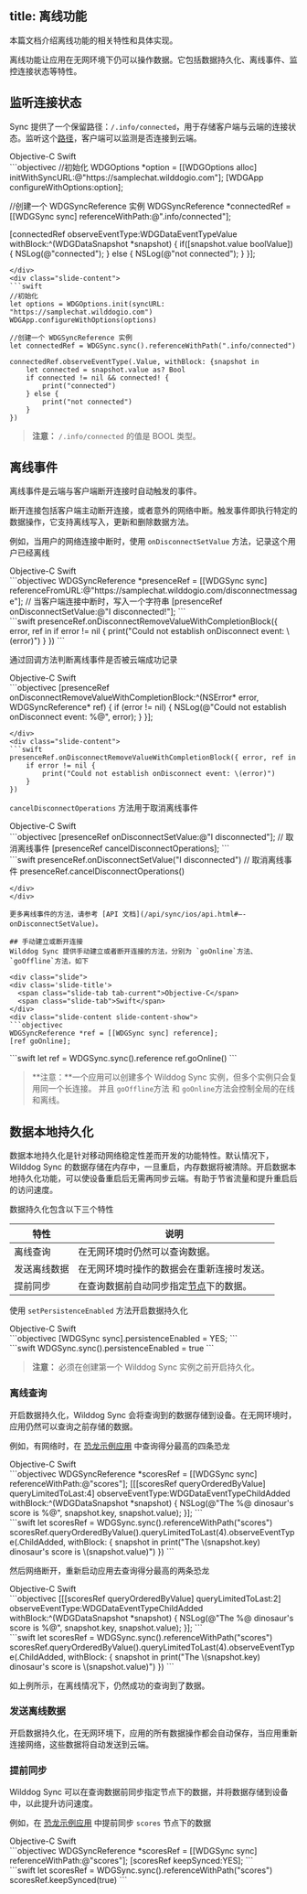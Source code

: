 
title:  离线功能
---
本篇文档介绍离线功能的相关特性和具体实现。

离线功能让应用在无网环境下仍可以操作数据。它包括数据持久化、离线事件、监控连接状态等特性。

## 监听连接状态

Sync 提供了一个保留路径：`/.info/connected`，用于存储客户端与云端的连接状态。监听这个[路径](/guide/reference/term.html#路径-path)，客户端可以监测是否连接到云端。

<div class="slide">
<div class='slide-title'>
  <span class="slide-tab tab-current">Objective-C</span>
  <span class="slide-tab">Swift</span>
</div>
<div class="slide-content slide-content-show">
```objectivec
//初始化 
WDGOptions *option = [[WDGOptions alloc] initWithSyncURL:@"https://samplechat.wilddogio.com"];
[WDGApp configureWithOptions:option];

//创建一个 WDGSyncReference 实例
WDGSyncReference *connectedRef = [[WDGSync sync] referenceWithPath:@".info/connected"];

[connectedRef observeEventType:WDGDataEventTypeValue withBlock:^(WDGDataSnapshot *snapshot) {
    if([snapshot.value boolValue]) {
        NSLog(@"connected");
    } else {
        NSLog(@"not connected");
    }
}];
```
</div>
<div class="slide-content">
```swift
//初始化 
let options = WDGOptions.init(syncURL: "https://samplechat.wilddogio.com")
WDGApp.configureWithOptions(options)

//创建一个 WDGSyncReference 实例
let connectedRef = WDGSync.sync().referenceWithPath(".info/connected")

connectedRef.observeEventType(.Value, withBlock: {snapshot in
    let connected = snapshot.value as? Bool
    if connected != nil && connected! {
        print("connected")
    } else {
        print("not connected")
    }
})
```
</div>
</div>

>**注意：** `/.info/connected` 的值是 BOOL 类型。

## 离线事件

离线事件是云端与客户端断开连接时自动触发的事件。

断开连接包括客户端主动断开连接，或者意外的网络中断。触发事件即执行特定的数据操作，它支持离线写入，更新和删除数据方法。

例如，当用户的网络连接中断时，使用 `onDisconnectSetValue` 方法，记录这个用户已经离线

<div class="slide">
<div class='slide-title'>
  <span class="slide-tab tab-current">Objective-C</span>
  <span class="slide-tab">Swift</span>
</div>
<div class="slide-content slide-content-show">
```objectivec
WDGSyncReference *presenceRef = [[WDGSync sync] referenceFromURL:@"https://samplechat.wilddogio.com/disconnectmessage"];
// 当客户端连接中断时，写入一个字符串
[presenceRef onDisconnectSetValue:@"I disconnected!"];
```
</div>
<div class="slide-content">
```swift
presenceRef.onDisconnectRemoveValueWithCompletionBlock({ error, ref in
    if error != nil {
        print("Could not establish onDisconnect event: \(error)")
    }
})
```
</div>
</div>

通过回调方法判断离线事件是否被云端成功记录

<div class="slide">
<div class='slide-title'>
  <span class="slide-tab tab-current">Objective-C</span>
  <span class="slide-tab">Swift</span>
</div>
<div class="slide-content slide-content-show">
```objectivec
[presenceRef onDisconnectRemoveValueWithCompletionBlock:^(NSError* error, WDGSyncReference* ref) {
    if (error != nil) {
        NSLog(@"Could not establish onDisconnect event: %@", error);
    }
}];

```
</div>
<div class="slide-content">
```swift
presenceRef.onDisconnectRemoveValueWithCompletionBlock({ error, ref in
    if error != nil {
        print("Could not establish onDisconnect event: \(error)")
    }
})
```
</div>
</div>

`cancelDisconnectOperations` 方法用于取消离线事件

<div class="slide">
<div class='slide-title'>
  <span class="slide-tab tab-current">Objective-C</span>
  <span class="slide-tab">Swift</span>
</div>
<div class="slide-content slide-content-show">
```objectivec
[presenceRef onDisconnectSetValue:@"I disconnected"];
// 取消离线事件
[presenceRef cancelDisconnectOperations];
```
</div>
<div class="slide-content">
```swift
presenceRef.onDisconnectSetValue("I disconnected")
// 取消离线事件
presenceRef.cancelDisconnectOperations()

```
</div>
</div>

更多离线事件的方法，请参考 [API 文档](/api/sync/ios/api.html#–-onDisconnectSetValue)。

## 手动建立或断开连接
Wilddog Sync 提供手动建立或者断开连接的方法，分别为 `goOnline`方法、`goOffline`方法，如下

<div class="slide">
<div class='slide-title'>
  <span class="slide-tab tab-current">Objective-C</span>
  <span class="slide-tab">Swift</span>
</div>
<div class="slide-content slide-content-show">
```objectivec
WDGSyncReference *ref = [[WDGSync sync] reference];
[ref goOnline];
```
</div>
<div class="slide-content">
```swift
let ref = WDGSync.sync().reference
ref.goOnline()
```
</div>
</div>

>**注意：**一个应用可以创建多个 Wilddog  Sync 实例，但多个实例只会复用同一个长连接。 并且 `goOffline`方法 和 `goOnline`方法会控制全局的在线和离线。 


## 数据本地持久化

数据本地持久化是针对移动网络稳定性差而开发的功能特性。默认情况下，Wilddog Sync 的数据存储在内存中，一旦重启，内存数据将被清除。开启数据本地持久化功能，可以使设备重启后无需再同步云端。有助于节省流量和提升重启后的访问速度。

数据持久化包含以下三个特性

| 特性     | 说明                                       |
| ------ | ---------------------------------------- |
| 离线查询   | 在无网环境时仍然可以查询数据。                          |
| 发送离线数据 | 在无网环境时操作的数据会在重新连接时发送。                    |
| 提前同步   | 在查询数据前自动同步指定[节点](/guide/reference/term.html#节点)下的数据。 |



使用  `setPersistenceEnabled` 方法开启数据持久化

<div class="slide">
<div class='slide-title'>
  <span class="slide-tab tab-current">Objective-C</span>
  <span class="slide-tab">Swift</span>
</div>
<div class="slide-content slide-content-show">
```objectivec
[WDGSync sync].persistenceEnabled = YES;
```
</div>
<div class="slide-content">
```swift
WDGSync.sync().persistenceEnabled = true
```
</div>
</div>

>**注意：** 必须在创建第一个 Wilddog Sync 实例之前开启持久化。 



### 离线查询

开启数据持久化，Wilddog Sync 会将查询到的数据存储到设备。在无网环境时，应用仍然可以查询之前存储的数据。

例如，有网络时，在 [恐龙示例应用](https://dinosaur-facts.wilddogio.com/) 中查询得分最高的四条恐龙

<div class="slide">
<div class='slide-title'>
  <span class="slide-tab tab-current">Objective-C</span>
  <span class="slide-tab">Swift</span>
</div>
<div class="slide-content slide-content-show">
```objectivec
WDGSyncReference *scoresRef = [[WDGSync sync] referenceWithPath:@"scores"];
[[[scoresRef queryOrderedByValue] queryLimitedToLast:4]
    observeEventType:WDGDataEventTypeChildAdded withBlock:^(WDGDataSnapshot *snapshot) {
    NSLog(@"The %@ dinosaur's score is %@", snapshot.key, snapshot.value);
}];
```
</div>
<div class="slide-content">
```swift
let scoresRef = WDGSync.sync().referenceWithPath("scores")
scoresRef.queryOrderedByValue().queryLimitedToLast(4).observeEventType(.ChildAdded, withBlock: { snapshot in
    print("The \(snapshot.key) dinosaur's score is \(snapshot.value)")
})
```
</div>
</div>

然后网络断开，重新启动应用去查询得分最高的两条恐龙

<div class="slide">
<div class='slide-title'>
  <span class="slide-tab tab-current">Objective-C</span>
  <span class="slide-tab">Swift</span>
</div>
<div class="slide-content slide-content-show">
```objectivec
[[[scoresRef queryOrderedByValue] queryLimitedToLast:2]
    observeEventType:WDGDataEventTypeChildAdded withBlock:^(WDGDataSnapshot *snapshot) {
    NSLog(@"The %@ dinosaur's score is %@", snapshot.key, snapshot.value);
}];
```
</div>
<div class="slide-content">
```swift
let scoresRef = WDGSync.sync().referenceWithPath("scores")
scoresRef.queryOrderedByValue().queryLimitedToLast(4).observeEventType(.ChildAdded, withBlock: { snapshot in
    print("The \(snapshot.key) dinosaur's score is \(snapshot.value)")
})
```
</div>
</div>

如上例所示，在离线情况下，仍然成功的查询到了数据。



### 发送离线数据

开启数据持久化，在无网环境下，应用的所有数据操作都会自动保存，当应用重新连接网络，这些数据将自动发送到云端。

### 提前同步

Wilddog Sync 可以在查询数据前同步指定节点下的数据，并将数据存储到设备中，以此提升访问速度。

例如，在 [恐龙示例应用](https://dinosaur-facts.wilddogio.com/scores) 中提前同步 `scores` 节点下的数据

<div class="slide">
<div class='slide-title'>
  <span class="slide-tab tab-current">Objective-C</span>
  <span class="slide-tab">Swift</span>
</div>
<div class="slide-content slide-content-show">
```objectivec
WDGSyncReference *scoresRef = [[WDGSync sync] referenceWithPath:@"scores"];
[scoresRef keepSynced:YES];
```
</div>
<div class="slide-content">
```swift
let scoresRef = WDGSync.sync().referenceWithPath("scores")
scoresRef.keepSynced(true)
```
</div>
</div>


